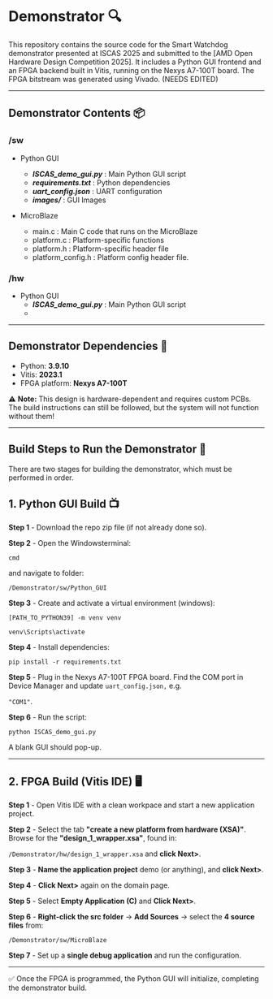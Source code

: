 # Demonstrator 🔍 

This repository contains the source code for the Smart Watchdog demonstrator presented at ISCAS 2025 and submitted to the [AMD Open Hardware Design Competition 2025]. It includes a Python GUI frontend and an FPGA backend built in Vitis, running on the Nexys A7-100T board. The FPGA bitstream was generated using Vivado.
(NEEDS EDITED)

---

## Demonstrator Contents 📦

### /sw
- Python GUI
     - ***ISCAS_demo_gui.py*** : Main Python GUI script
     - ***requirements.txt***  : Python dependencies
     - ***uart_config.json***  : UART configuration
     - ***images/*** : GUI Images

- MicroBlaze
     - main.c : Main C code that runs on the MicroBlaze
     - platform.c  : Platform-specific functions
     - platform.h  : Platform-specific header file
     - platform_config.h : Platform config header file.

### /hw
- Python GUI
     - ***ISCAS_demo_gui.py*** : Main Python GUI script
     - 
 
  
---

## Demonstrator Dependencies 📝

- Python: **3.9.10**
- Vitis: **2023.1**
- FPGA platform: **Nexys A7-100T**

⚠️ **Note:** This design is hardware-dependent and requires custom PCBs.  
The build instructions can still be followed, but the system will not function without them!

---

 ## Build Steps to Run the Demonstrator 🔨

There are two stages for building the demonstrator, which must be performed in order.

 ## 1. Python GUI Build 📺

**Step 1** - Download the repo zip file (if not already done so).

**Step 2** - Open the Windowsterminal:

`cmd`

and navigate to folder:

`/Demonstrator/sw/Python_GUI`

**Step 3** - Create and activate a virtual environment (windows):
         
`[PATH_TO_PYTHON39] -m venv venv`

`venv\Scripts\activate`


**Step 4** - Install dependencies:

`pip install -r requirements.txt`

**Step 5** - Plug in the Nexys A7-100T FPGA board. Find the COM port in Device Manager and update `uart_config.json,` e.g.

`"COM1"`.

**Step 6** - Run the script:

`python ISCAS_demo_gui.py`

A blank GUI should pop-up.

---

 ## 2. FPGA Build (Vitis IDE) 🖥️

**Step 1** - Open Vitis IDE with a clean workpace and start a new application project.

**Step 2** - Select the tab **"create a new platform from hardware (XSA)"**. Browse for the **"design_1_wrapper.xsa"**, found in:

`/Demonstrator/hw/design_1_wrapper.xsa` and **click Next>**.

**Step 3** - **Name the application project** demo (or anything), and **click Next>**.

**Step 4** - **Click Next>** again on the domain page.

**Step 5** - Select **Empty Application (C)** and **Click Next>**.

**Step 6** - **Right-click the src folder** → **Add Sources** → select the **4 source files** from:

`/Demonstrator/sw/MicroBlaze`

**Step 7** - Set up a **single debug application** and run the configuration.

---

✅ Once the FPGA is programmed, the Python GUI will initialize, completing the demonstrator build.

